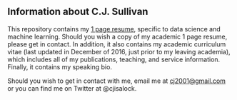 ## Information about C.J. Sullivan

This repository contains my [1 page resume](data_science_resume_2019.pdf), specific to data science and machine learning.  Should you wish a copy of my academic 1 page resume, please get in contact.  In addition, it also contains my academic curriculum vitae (last updated in December of 2016, just prior to my leaving academia), which includes all of my publications, teaching, and service information.  Finally, it contains my speaking bio.

Should you wish to get in contact with me, email me at cj2001@gmail.com or you can find me on Twitter at @cjisalock.
